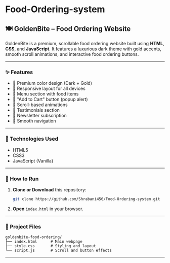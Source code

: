 # Food-Ordering-system
## 🍽️ GoldenBite – Food Ordering Website

GoldenBite is a premium, scrollable food ordering website built using **HTML**, **CSS**, and **JavaScript**. It features a luxurious dark theme with gold accents, smooth scroll animations, and interactive food ordering buttons.

---

### ✨ Features

* 🖤 Premium color design (Dark + Gold)
* 📱 Responsive layout for all devices
* 🍕 Menu section with food items
* 🛒 "Add to Cart" button (popup alert)
* 📜 Scroll-based animations
* 💬 Testimonials section
* 📧 Newsletter subscription
* 🔗 Smooth navigation

---

### 🔧 Technologies Used

* HTML5
* CSS3
* JavaScript (Vanilla)

---

### 🚀 How to Run

1. **Clone or Download** this repository:

   ```bash
   git clone https://github.com/Shrabani456/Food-Ordering-system.git
   ```

2. **Open** `index.html` in your browser.

---

### 📁 Project Files

```
goldenbite-food-ordering/
├── index.html      # Main webpage
├── style.css       # Styling and layout
└── script.js       # Scroll and button effects
```

---
